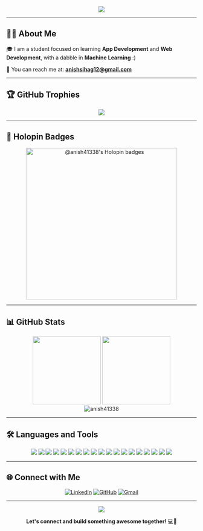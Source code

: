 <div align="center">
  <img src="https://readme-typing-svg.herokuapp.com/?lines=Hey+I'm+Anish!+👋;Computer+Science+Student;Full+Stack+Developer;Machine+Learning+Enthusiast;&font=Fira%20Code&center=true&width=440&height=45&color=f75c7e&vCenter=true&size=22">
</div>

---

## 🙋‍♂️ About Me

🎓 I am a student focused on learning **App Development** and **Web Development**, with a dabble in **Machine Learning** :)

📧 You can reach me at: **anishsihag12@gmail.com**

---

## 🏆 GitHub Trophies
<p align="center">
  <img src="https://github-profile-trophy.vercel.app/?username=anish41338&theme=algolia&margin-w=10&margin-h=10&no-frame=true&row=2&column=4" />
</p>



---

## 🪪 Holopin Badges

<p align="center">
  <a href="https://holopin.io/@anish41338" target="_blank">
    <img src="https://holopin.me/anish41338" alt="@anish41338's Holopin badges" width="400"/>
  </a>
</p>

---

## 📊 GitHub Stats
<div align="center">
  <img height="180em" src="https://github-readme-stats.vercel.app/api?username=anish41338&show_icons=true&theme=radical&rank_icon=github&hide_title=false&include_all_commits=true&count_private=true"/>
  <img height="180em" src="https://github-readme-stats.vercel.app/api/top-langs/?username=anish41338&layout=compact&langs_count=8&theme=radical"/>
</div>

<div align="center">
  <img src="https://github-readme-streak-stats.herokuapp.com/?user=anish41338&theme=radical" alt="anish41338" />
</div>

---

## 🛠️ Languages and Tools

<p align="center">
  
  <!-- Languages -->
  <img src="https://img.shields.io/badge/C-00599C?style=for-the-badge&logo=c&logoColor=white" />
  <img src="https://img.shields.io/badge/C++-00599C?style=for-the-badge&logo=cplusplus&logoColor=white" />
  <img src="https://img.shields.io/badge/Python-3670A0?style=for-the-badge&logo=python&logoColor=ffdd54" />
  <img src="https://img.shields.io/badge/JavaScript-F7E01D?style=for-the-badge&logo=javascript&logoColor=black" />
  <img src="https://img.shields.io/badge/HTML5-E34F26?style=for-the-badge&logo=html5&logoColor=white" />
  <img src="https://img.shields.io/badge/CSS3-1572B6?style=for-the-badge&logo=css3&logoColor=white" />

  <!-- Frameworks & Libraries -->
  <img src="https://img.shields.io/badge/React-20232A?style=for-the-badge&logo=react&logoColor=61DAFB" />
  <img src="https://img.shields.io/badge/Node.js-43853D?style=for-the-badge&logo=node-dot-js&logoColor=white" />
  <img src="https://img.shields.io/badge/Express.js-404D59?style=for-the-badge" />
  <img src="https://img.shields.io/badge/Flutter-02569B?style=for-the-badge&logo=flutter&logoColor=white" />
  <img src="https://img.shields.io/badge/Dart-0175C2?style=for-the-badge&logo=dart&logoColor=white" />

  <!-- Databases & Backend -->
  <img src="https://img.shields.io/badge/Firebase-039BE5?style=for-the-badge&logo=firebase&logoColor=FFCA28" />
  <img src="https://img.shields.io/badge/Supabase-3ECF8E?style=for-the-badge&logo=supabase&logoColor=white" />
  <img src="https://img.shields.io/badge/MongoDB-4EA94B?style=for-the-badge&logo=mongodb&logoColor=white" />
  <img src="https://img.shields.io/badge/MySQL-4479A1?style=for-the-badge&logo=mysql&logoColor=white" />

  <!-- Tools & Platforms -->
  <img src="https://img.shields.io/badge/Git-F05033?style=for-the-badge&logo=git&logoColor=white" />
  <img src="https://img.shields.io/badge/GitHub-000000?style=for-the-badge&logo=github&logoColor=white" />
  <img src="https://img.shields.io/badge/Vercel-000000?style=for-the-badge&logo=vercel&logoColor=white" />
  <img src="https://img.shields.io/badge/VS%20Code-0078D7?style=for-the-badge&logo=visualstudiocode&logoColor=white" />


</p>

---
## 🌐 Connect with Me

<div align="center">
  
  [![LinkedIn](https://img.shields.io/badge/LinkedIn-0077B5?style=for-the-badge&logo=linkedin&logoColor=white)](https://www.linkedin.com/in/anish-s-46399133a)
  [![GitHub](https://img.shields.io/badge/GitHub-100000?style=for-the-badge&logo=github&logoColor=white)](https://github.com/anish41338)
  [![Gmail](https://img.shields.io/badge/Gmail-D14836?style=for-the-badge&logo=gmail&logoColor=white)](mailto:anishsihag12@gmail.com)
  
</div>

---

<div align="center">
  <img src="https://capsule-render.vercel.app/api?type=waving&color=gradient&height=60&section=footer"/>
</div>

<div align="center">
  
  **Let's connect and build something awesome together!** 💻🚀
  
</div>
